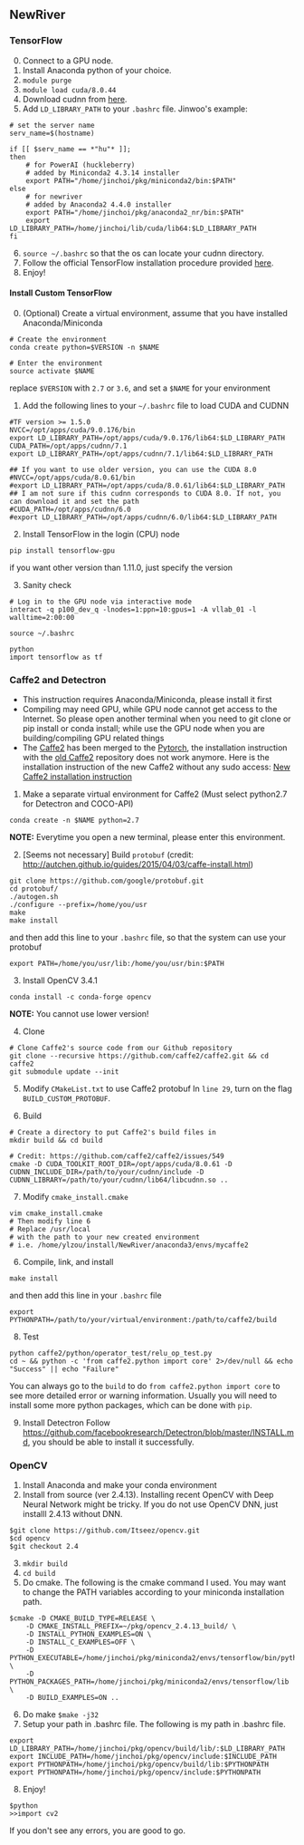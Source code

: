 ## NewRiver

### TensorFlow
0. Connect to a GPU node.
1. Install Anaconda python of your choice.
2. `module purge`
3. `module load cuda/8.0.44`
4. Download cudnn from [here](https://developer.nvidia.com/cudnn).
5. Add `LD_LIBRARY_PATH` to your `.bashrc` file.
Jinwoo's example:
```
# set the server name
serv_name=$(hostname)

if [[ $serv_name == *"hu"* ]];
then
    # for PowerAI (huckleberry)
    # added by Miniconda2 4.3.14 installer
    export PATH="/home/jinchoi/pkg/miniconda2/bin:$PATH"
else
    # for newriver
    # added by Anaconda2 4.4.0 installer
    export PATH="/home/jinchoi/pkg/anaconda2_nr/bin:$PATH"
    export LD_LIBRARY_PATH=/home/jinchoi/lib/cuda/lib64:$LD_LIBRARY_PATH
fi
```
6. `source ~/.bashrc` so that the os can locate your cudnn directory.
7. Follow the official TensorFlow installation procedure provided [here](https://www.tensorflow.org/install/install_linux#InstallingAnaconda).
8. Enjoy!

#### Install Custom TensorFlow
0. (Optional) Create a virtual environment, assume that you have installed Anaconda/Miniconda
```
# Create the environment
conda create python=$VERSION -n $NAME

# Enter the environment
source activate $NAME
```
replace `$VERSION` with `2.7` or `3.6`, and set a `$NAME` for your environment

1. Add the following lines to your `~/.bashrc` file to load CUDA and CUDNN
```
#TF version >= 1.5.0
NVCC=/opt/apps/cuda/9.0.176/bin
export LD_LIBRARY_PATH=/opt/apps/cuda/9.0.176/lib64:$LD_LIBRARY_PATH
CUDA_PATH=/opt/apps/cudnn/7.1
export LD_LIBRARY_PATH=/opt/apps/cudnn/7.1/lib64:$LD_LIBRARY_PATH

## If you want to use older version, you can use the CUDA 8.0
#NVCC=/opt/apps/cuda/8.0.61/bin
#export LD_LIBRARY_PATH=/opt/apps/cuda/8.0.61/lib64:$LD_LIBRARY_PATH
## I am not sure if this cudnn corresponds to CUDA 8.0. If not, you can download it and set the path
#CUDA_PATH=/opt/apps/cudnn/6.0
#export LD_LIBRARY_PATH=/opt/apps/cudnn/6.0/lib64:$LD_LIBRARY_PATH
```

2. Install TensorFlow in the login (CPU) node
```
pip install tensorflow-gpu
```
if you want other version than 1.11.0, just specify the version

3. Sanity check
```
# Log in to the GPU node via interactive mode
interact -q p100_dev_q -lnodes=1:ppn=10:gpus=1 -A vllab_01 -l walltime=2:00:00

source ~/.bashrc

python
import tensorflow as tf
```

### Caffe2 and Detectron
- This instruction requires Anaconda/Miniconda, please install it first
- Compiling may need GPU, while GPU node cannot get access to the Internet. So please open another terminal when you need to git clone or pip install or conda install; while use the GPU node when you are building/compiling GPU related things
- The [Caffe2](https://github.com/pytorch/pytorch) has been merged to the [Pytorch](https://github.com/pytorch/pytorch), the installation instruction with the [old Caffe2](https://github.com/caffe2/caffe2) repository does not work anymore. Here is the installation instruction of the new Caffe2 without any sudo access: [New Caffe2 installation instruction](https://github.com/vt-vl-lab/cluster/blob/master/install_Caffe2_NewRiver.md)

1. Make a separate virtual environment for Caffe2 (Must select python2.7 for Detectron and COCO-API)
```
conda create -n $NAME python=2.7
```
**NOTE:** Everytime you open a new terminal, please enter this environment.

2. [Seems not necessary] Build `protobuf` (credit: http://autchen.github.io/guides/2015/04/03/caffe-install.html)
```
git clone https://github.com/google/protobuf.git                                                                                                              
cd protobuf/                                                     
./autogen.sh
./configure --prefix=/home/you/usr
make 
make install
```
and then add this line to your `.bashrc` file, so that the system can use your protobuf
```
export PATH=/home/you/usr/lib:/home/you/usr/bin:$PATH
```

3. Install OpenCV 3.4.1 
```
conda install -c conda-forge opencv
```
**NOTE:** You cannot use lower version!

4. Clone
```
# Clone Caffe2's source code from our Github repository
git clone --recursive https://github.com/caffe2/caffe2.git && cd caffe2
git submodule update --init
```

5. Modify `CMakeList.txt` to use Caffe2 protobuf
In `line 29`, turn on the flag `BUILD_CUSTOM_PROTOBUF`.

6. Build
```
# Create a directory to put Caffe2's build files in
mkdir build && cd build

# Credit: https://github.com/caffe2/caffe2/issues/549
cmake -D CUDA_TOOLKIT_ROOT_DIR=/opt/apps/cuda/8.0.61 -D CUDNN_INCLUDE_DIR=/path/to/your/cudnn/include -D CUDNN_LIBRARY=/path/to/your/cudnn/lib64/libcudnn.so ..
```

7. Modify `cmake_install.cmake`
```
vim cmake_install.cmake
# Then modify line 6
# Replace /usr/local
# with the path to your new created environment
# i.e. /home/ylzou/install/NewRiver/anaconda3/envs/mycaffe2
```

6. Compile, link, and install
```
make install
```
and then add this line in your `.bashrc` file
```
export PYTHONPATH=/path/to/your/virtual/environment:/path/to/caffe2/build
```

8. Test
```
python caffe2/python/operator_test/relu_op_test.py
cd ~ && python -c 'from caffe2.python import core' 2>/dev/null && echo "Success" || echo "Failure"
```
You can always go to the `build` to do `from caffe2.python import core` to see more detailed error or warning information. Usually you will need to install some more python packages, which can be done with `pip`.

9. Install Detectron
Follow https://github.com/facebookresearch/Detectron/blob/master/INSTALL.md, you should be able to install it successfully.

### OpenCV
1. Install Anaconda and make your conda environment
2. Install from source (ver 2.4.13). Installing recent OpenCV with Deep Neural Network might be tricky. If you do not use OpenCV DNN, just installl 2.4.13 without DNN.
```
$git clone https://github.com/Itseez/opencv.git
$cd opencv
$git checkout 2.4
```
3. `mkdir build`
4. `cd build`
5. Do cmake. The following is the cmake command I used. You may want to change the PATH variables according to your miniconda installation path.
```
$cmake -D CMAKE_BUILD_TYPE=RELEASE \
    -D CMAKE_INSTALL_PREFIX=~/pkg/opencv_2.4.13_build/ \
    -D INSTALL_PYTHON_EXAMPLES=ON \
    -D INSTALL_C_EXAMPLES=OFF \
    -D PYTHON_EXECUTABLE=/home/jinchoi/pkg/miniconda2/envs/tensorflow/bin/python \
    -D PYTHON_PACKAGES_PATH=/home/jinchoi/pkg/miniconda2/envs/tensorflow/lib \
    -D BUILD_EXAMPLES=ON ..
```
6. Do make
`$make -j32`
7. Setup your path in .bashrc file. The following is my path in .bashrc file.
```
export LD_LIBRARY_PATH=/home/jinchoi/pkg/opencv/build/lib/:$LD_LIBRARY_PATH
export INCLUDE_PATH=/home/jinchoi/pkg/opencv/include:$INCLUDE_PATH
export PYTHONPATH=/home/jinchoi/pkg/opencv/build/lib:$PYTHONPATH
export PYTHONPATH=/home/jinchoi/pkg/opencv/include:$PYTHONPATH
```
8. Enjoy!
```
$python
>>import cv2
```
If you don't see any errors, you are good to go.
